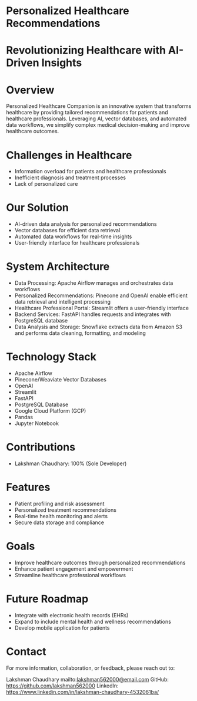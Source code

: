 # Personalized Healthcare Recommendations

# Revolutionizing Healthcare with AI-Driven Insights

# Overview

Personalized Healthcare Companion is an innovative system that transforms healthcare by providing tailored recommendations for patients and healthcare professionals. Leveraging AI, vector databases, and automated data workflows, we simplify complex medical decision-making and improve healthcare outcomes.


# Challenges in Healthcare

- Information overload for patients and healthcare professionals
- Inefficient diagnosis and treatment processes
- Lack of personalized care


# Our Solution

- AI-driven data analysis for personalized recommendations
- Vector databases for efficient data retrieval
- Automated data workflows for real-time insights
- User-friendly interface for healthcare professionals


# System Architecture

- Data Processing: Apache Airflow manages and orchestrates data workflows
- Personalized Recommendations: Pinecone and OpenAI enable efficient data retrieval and intelligent processing
- Healthcare Professional Portal: Streamlit offers a user-friendly interface
- Backend Services: FastAPI handles requests and integrates with PostgreSQL database
- Data Analysis and Storage: Snowflake extracts data from Amazon S3 and performs data cleaning, formatting, and modeling


# Technology Stack

- Apache Airflow
- Pinecone/Weaviate Vector Databases
- OpenAI
- Streamlit
- FastAPI
- PostgreSQL Database
- Google Cloud Platform (GCP)
- Pandas
- Jupyter Notebook


# Contributions

- Lakshman Chaudhary: 100% (Sole Developer)


# Features

- Patient profiling and risk assessment
- Personalized treatment recommendations
- Real-time health monitoring and alerts
- Secure data storage and compliance


# Goals

- Improve healthcare outcomes through personalized recommendations
- Enhance patient engagement and empowerment
- Streamline healthcare professional workflows


# Future Roadmap

- Integrate with electronic health records (EHRs)
- Expand to include mental health and wellness recommendations
- Develop mobile application for patients


# Contact

For more information, collaboration, or feedback, please reach out to:

Lakshman Chaudhary
mailto:lakshman562000@email.com
GitHub: https://github.com/lakshman562000
LinkedIn: https://www.linkedin.com/in/lakshman-chaudhary-4532061ba/